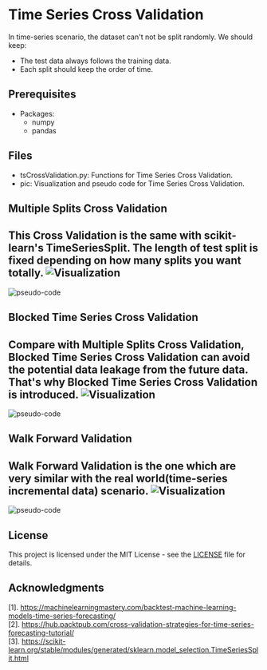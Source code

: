 # Time Series Cross Validation
In time-series scenario, the dataset can't not be split randomly. We should keep:
* The test data always follows the training data.
* Each split should keep the order of time.


## Prerequisites

- Packages:  
  * numpy
  * pandas


## Files
- tsCrossValidation.py: Functions for Time Series Cross Validation.
- pic: Visualization and pseudo code for Time Series Cross Validation.


## Multiple Splits Cross Validation
This Cross Validation is the same  with scikit-learn's TimeSeriesSplit. The length of test split is fixed depending on how many splits you want totally.
![Visualization](pic/mulTsCrossValidation.png)
---
![pseudo-code](pic/mulTsCrossValidation_pseudo.png)

## Blocked Time Series Cross Validation
Compare with Multiple Splits Cross Validation, Blocked Time Series Cross Validation can avoid the potential data leakage from the future data. That's why Blocked Time Series Cross Validation is introduced.
![Visualization](pic/blockedTsCrossValidation.png)
---
![pseudo-code](pic/blockedTsCrossValidation_pseudo.png)


## Walk Forward Validation
Walk Forward Validation is the one which are very similar with the real world(time-series incremental data) scenario.
![Visualization](pic/wfTsCrossValidation.png)
---
![pseudo-code](pic/wfTsCrossValidation_pseudo.png)


## License

This project is licensed under the MIT License - see the [LICENSE](LICENSE) file for details.  

## Acknowledgments
[1]. https://machinelearningmastery.com/backtest-machine-learning-models-time-series-forecasting/     
[2]. https://hub.packtpub.com/cross-validation-strategies-for-time-series-forecasting-tutorial/        
[3]. https://scikit-learn.org/stable/modules/generated/sklearn.model_selection.TimeSeriesSplit.html  
